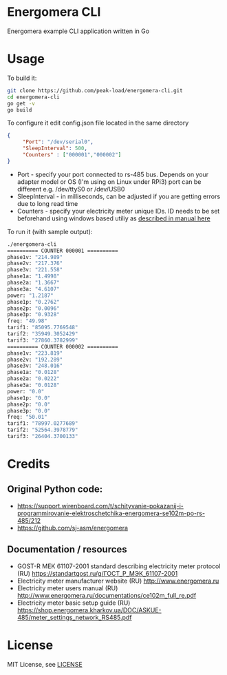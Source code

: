 # Energomera CLI
Energomera example CLI application written in Go

# Usage

To build it:
```bash
git clone https://github.com/peak-load/energomera-cli.git
cd energomera-cli
go get -v
go build 
```

To configure it edit config.json file located in the same directory

```json
{
     "Port": "/dev/serial0",
     "SleepInterval": 500,
     "Counters" : ["000001","000002"]
}
```

* Port - specify your port connected to rs-485 bus. Depends on your adapter model or OS (I'm using on Linux under RPi3) port can be different e.g. /dev/ttyS0 or /dev/USB0
* SleepInterval - in milliseconds, can be adjusted if you are getting errors due to long read time
* Counters - specify your electricity meter unique IDs. ID needs to be set beforehand using windows based utiliy as [described in manual here](https://shop.energomera.kharkov.ua/DOC/ASKUE-485/meter_settings_network_RS485.pdf)


To run it (with sample output):
```bash
./energomera-cli 
========== COUNTER 000001 ==========
phase1v: "214.989"
phase2v: "217.376"
phase3v: "221.558"
phase1a: "1.4998"
phase2a: "1.3667"
phase3a: "4.6107"
power: "1.2187"
phase1p: "0.2762"
phase2p: "0.0096"
phase3p: "0.9328"
freq: "49.98"
tarif1: "85095.7769548"
tarif2: "35949.3052429"
tarif3: "27860.3782999"
========== COUNTER 000002 ==========
phase1v: "223.819"
phase2v: "192.289"
phase3v: "248.016"
phase1a: "0.0128"
phase2a: "0.0222"
phase3a: "0.0128"
power: "0.0"
phase1p: "0.0"
phase2p: "0.0"
phase3p: "0.0"
freq: "50.01"
tarif1: "78997.0277689"
tarif2: "52564.3978779"
tarif3: "26404.3700133"
```

# Credits 
## Original Python code: 
* https://support.wirenboard.com/t/schityvanie-pokazanij-i-programmirovanie-elektroschetchika-energomera-se102m-po-rs-485/212                                                                                                                                               
* https://github.com/sj-asm/energomera

## Documentation / resources
* GOST-R MEK 61107-2001  standard describing electricity meter protocol (RU) https://standartgost.ru/g/ГОСТ_Р_МЭК_61107-2001
* Electricity meter manufacturer website (RU) http://www.energomera.ru
* Electricity meter users manual (RU) http://www.energomera.ru/documentations/ce102m_full_re.pdf
* Electricity meter basic setup guide (RU) https://shop.energomera.kharkov.ua/DOC/ASKUE-485/meter_settings_network_RS485.pdf


# License
MIT License, see [LICENSE](https://github.com/peak-load/energomera_exporter/blob/main/LICENSE)
